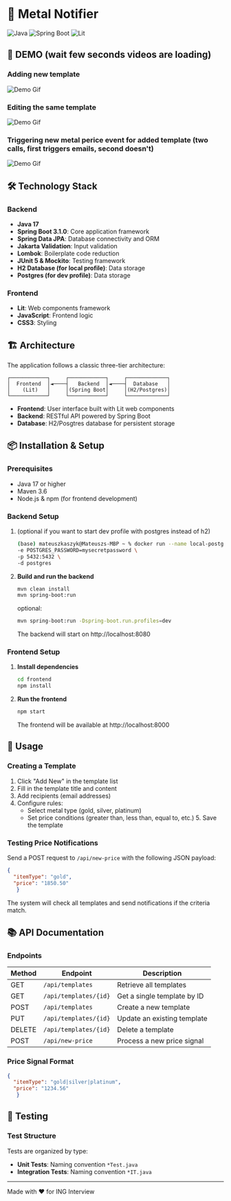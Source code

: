 # 🔔 Metal Notifier

![Java](https://img.shields.io/badge/Java-17-orange)
![Spring Boot](https://img.shields.io/badge/Spring%20Boot-3.1.0-brightgreen)
![Lit](https://img.shields.io/badge/Lit-2.7.4-blue)

## 🚀 DEMO (wait few seconds videos are loading)
### Adding new template
![Demo Gif](docs/new_template.gif)

### Editing the same template
![Demo Gif](docs/edit_template.gif)

### Triggering new metal perice event for added template (two calls, first triggers emails, second doesn't)
![Demo Gif](docs/trigger_rule.gif)


### 

## 🛠️ Technology Stack

### Backend
- **Java 17**
- **Spring Boot 3.1.0**: Core application framework
- **Spring Data JPA**: Database connectivity and ORM
- **Jakarta Validation**: Input validation
- **Lombok**: Boilerplate code reduction
- **JUnit 5 & Mockito**: Testing framework
- **H2 Database (for local profile)**: Data storage
- **Postgres (for dev profile)**: Data storage

### Frontend
- **Lit**: Web components framework
- **JavaScript**: Frontend logic
- **CSS3**: Styling

## 🏗️ Architecture


The application follows a classic three-tier architecture:

```
┌────────────┐     ┌────────────┐     ┌─────────────┐
│  Frontend  │◄────┤   Backend  │◄────┤  Database   │
│    (Lit)   │     │(Spring Boot│     │(H2/Postgres)│
└────────────┘     └────────────┘     └─────────────┘
```

- **Frontend**: User interface built with Lit web components
- **Backend**: RESTful API powered by Spring Boot
- **Database**: H2/Posgtres database for persistent storage

## 📦 Installation & Setup

### Prerequisites
- Java 17 or higher
- Maven 3.6
- Node.js & npm (for frontend development)

### Backend Setup

1. (optional if you want to start dev profile with postgres instead of h2)
   ```bash
   (base) mateuszkaszyk@Mateuszs-MBP ~ % docker run --name local-postgres2 \
   -e POSTGRES_PASSWORD=mysecretpassword \
   -p 5432:5432 \
   -d postgres
      ```
2. **Build and run the backend**
   ```bash
   mvn clean install
   mvn spring-boot:run
   ```
   optional:
   ```bash
   mvn spring-boot:run -Dspring-boot.run.profiles=dev
     ```
   The backend will start on http://localhost:8080

### Frontend Setup

1. **Install dependencies**
   ```bash
   cd frontend
   npm install
   ```

2. **Run the frontend**
   ```bash
   npm start
   ```
   The frontend will be available at http://localhost:8000



## 🚀 Usage

### Creating a Template

1. Click "Add New" in the template list
2. Fill in the template title and content
3. Add recipients (email addresses)
4. Configure rules:
   - Select metal type (gold, silver, platinum)
   - Set price conditions (greater than, less than, equal to, etc.)
      5. Save the template

### Testing Price Notifications

Send a POST request to `/api/new-price` with the following JSON payload:

```json
{
  "itemType": "gold",
  "price": "1850.50"
   }
   ```

The system will check all templates and send notifications if the criteria match.

## 📚 API Documentation

### Endpoints

| Method | Endpoint | Description |
|--------|----------|-------------|
| GET | `/api/templates` | Retrieve all templates |
| GET | `/api/templates/{id}` | Get a single template by ID |
| POST | `/api/templates` | Create a new template |
| PUT | `/api/templates/{id}` | Update an existing template |
| DELETE | `/api/templates/{id}` | Delete a template |
| POST | `/api/new-price` | Process a new price signal |

### Price Signal Format

```json
{
  "itemType": "gold|silver|platinum",
  "price": "1234.56"
   }
   ```



## 🧪 Testing


### Test Structure

Tests are organized by type:

- **Unit Tests**: Naming convention `*Test.java`
- **Integration Tests**: Naming convention `*IT.java`


---

Made with ❤️ for ING Interview
